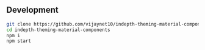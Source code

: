 ## Development

```bash
git clone https://github.com/vijaynet10/indepth-theming-material-components.git
cd indepth-theming-material-components
npm i
npm start
```
